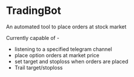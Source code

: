 # TradingBot
An automated tool to place orders at stock market

Currently capable of -
- listening to a specified telegram channel
-  place option orders at market price
-  set target and stoploss when orders are placed
-  Trail target/stoploss
